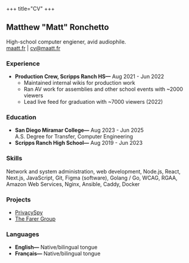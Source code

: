 +++
title="CV"
+++

<style>
  @media print {
    h1,
    header,
    nav,
    footer,
    #top { display: none; }
    * { font-family: "Times New Roman", serif; }
    a { 
      color: inherit !important;
      font-weight: normal !important;
      text-underline: none !important;
    }
  }
</style>

## Matthew "Matt" Ronchetto
High-school computer engiener, avid audiophile.<br/>
<a href="https://www.maatt.fr">maatt.fr</a> | <a href="mailto:cv@maatt.fr">cv@maatt.fr</a>

### Experience
- **Production Crew, Scripps Ranch HS—** Aug 2021 - Jun 2022
  - Maintained internal wikis for production work
  - Ran AV work for assemblies and other school events with ~2000 viewers
  - Lead live feed for graduation with ~7000 viewers (2022)

### Education
<!--
- **University of California, San Diego—** Aug 2025 - Jun 2027<br/>
  M.S. Degree, Computer Engineering<br/>
  Minor in Signal and Image Processing.
-->
- **San Diego Miramar College—** Aug 2023 - Jun 2025<br/>
  A.S. Degree for Transfer, Computer Engineering
- **Scripps Ranch High School—** Aug 2019 - Jun 2023

### Skills
Network and system administration, web development, Node.js, React, Next.js, JavaScript, Git, Figma (software), Golang / Go, WCAG, RGAA, Amazon Web Services, Nginx, Ansible, Caddy, Docker

### Projects
- [PrivacySpy](https://privacyspy.org)
- [The Farer Group](https://farer.group)

<!--### Certifications
Zertifikat Deutsch für den Beruf, CELI TRE
-->

### Languages
- **English—** Native/bilingual tongue
- **Français—** Native/bilingual tongue
